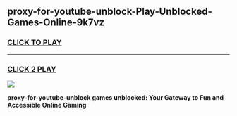 
## proxy-for-youtube-unblock-Play-Unblocked-Games-Online-9k7vz
<h3>
<a href="https://premium76.site?title=proxy-for-youtube-unblock&ref=25A">CLICK TO PLAY</a></h3>
<hr>

<h3>
<a href="https://premium76.site?title=proxy-for-youtube-unblock&ref=25A">CLICK 2 PLAY</a>
  
</h3>

<a href="https://premium76.site?title=proxy-for-youtube-unblock&ref=25A"><img src="https://clearcache.store/games.png"></a>


**proxy-for-youtube-unblock games unblocked: Your Gateway to Fun and Accessible Online Gaming**
